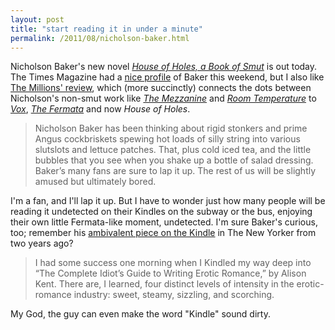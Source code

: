 ```yaml
---
layout: post
title: "start reading it in under a minute"
permalink: /2011/08/nicholson-baker.html
---
```


<p>Nicholson Baker's new novel <em><a href="http://www.amazon.com/exec/obidos/ASIN/143918951X/ref=nosim/statingtheobviouA">House of Holes, a Book of Smut</a></em> is out today. The Times Magazine had a <a href="http://www.nytimes.com/2011/08/07/magazine/nicholson-bakers-dirty-mind.html?pagewanted=all">nice profile</a> of Baker this weekend, but I also like <a href="http://www.themillions.com/2011/08/ham-steaks-and-manstarch-nicholson-baker-returns-to-the-sex-beat.html">The Millions' review</a>, which (more succinctly) connects the dots between Nicholson's non-smut work like <em><a href="http://www.amazon.com/exec/obidos/ASIN/080214490X/ref=nosim/statingtheobviouA">The Mezzanine</a></em> and <em><a href="http://www.amazon.com/exec/obidos/ASIN/0679734406/ref=nosim/statingtheobviouA">Room Temperature</a></em> to <em><a href="http://www.amazon.com/exec/obidos/ASIN/0679742115/ref=nosim/statingtheobviouA">Vox</a></em>, <em><a href="0679759336">The Fermata</a></em> and now <em>House of Holes</em>. </p>

<blockquote>
  <p>Nicholson Baker has been thinking about rigid stonkers and prime Angus cockbriskets spewing hot loads of silly string into various slutslots and lettuce patches. That, plus cold iced tea, and the little bubbles that you see when you shake up a bottle of salad dressing. Baker’s many fans are sure to lap it up. The rest of us will be slightly amused but ultimately bored.</p>
</blockquote>

<p>I'm a fan, and I'll lap it up. But I have to wonder just how many people will be reading it undetected on their Kindles on the subway or the bus, enjoying their own little Fermata-like moment, undetected. I'm sure Baker's curious, too; remember his <a href="http://www.newyorker.com/reporting/2009/08/03/090803fa_fact_baker?currentPage=all">ambivalent piece on the Kindle</a> in The New Yorker from two years ago?</p>

<blockquote>
  <p>I had some success one morning when I Kindled my way deep into “The Complete Idiot’s Guide to Writing Erotic Romance,” by Alison Kent. There are, I learned, four distinct levels of intensity in the erotic-romance industry: sweet, steamy, sizzling, and scorching. </p>
</blockquote>

<p>My God, the guy can even make the word "Kindle" sound dirty.</p>



